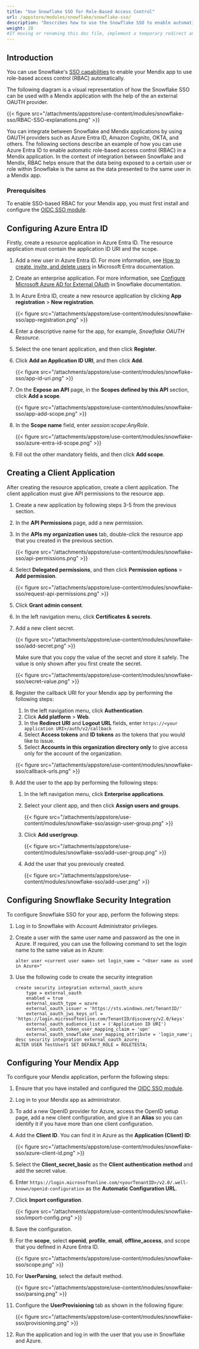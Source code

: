 ```yaml
---
title: "Use Snowflake SSO for Role-Based Access Control"
url: /appstore/modules/snowflake/snowflake-sso/
description: "Describes how to use the Snowflake SSO to enable automatic role-based access control in a Mendix application."
weight: 20
#If moving or renaming this doc file, implement a temporary redirect and let the respective team know they should update the URL in the product. See Mapping to Products for more details. 
---
```


## Introduction

You can use Snowflake's [SSO capabilities](https://docs.snowflake.com/en/user-guide/admin-security-fed-auth-overview) to enable your Mendix app to use role-based access control (RBAC) automatically. 

The following diagram is a visual representation of how the Snowflake SSO can be used with a Mendix application with the help of the an external OAUTH provider. 

 {{< figure src="/attachments/appstore/use-content/modules/snowflake-sso/RBAC-SSO-explanations.png" >}}

You can integrate between Snowflake and Mendix applications by using OAUTH providers such as Azure Entra ID, Amazon Cognito, OKTA, and others. The following sections describe an example of how you can use Azure Entra ID to enable automatic role-based access control (RBAC) in a Mendix application. In the context of integration between Snowflake and Mendix, RBAC helps ensure that the data being exposed to a certain user or role within Snowflake is the same as the data presented to the same user in a Mendix app.

### Prerequisites

To enable SSO-based RBAC for your Mendix app, you must first install and configure the [OIDC SSO module](/appstore/modules/oidc/).

## Configuring Azure Entra ID

Firstly, create a resource application in Azure Entra ID. The resource application must contain the application ID URI and the scope.

1. Add a new user in Azure Entra ID. For more information, see [How to create, invite, and delete users](https://learn.microsoft.com/en-us/entra/fundamentals/how-to-create-delete-users) in Microsoft Entra documentation.
2. Create an enterprise application. For more information, see [Configure Microsoft Azure AD for External OAuth](https://docs.snowflake.com/en/user-guide/oauth-azure) in Snowflake documentation.
3. In Azure Entra ID, create a new resource application by clicking **App registration** > **New registration**.

    {{< figure src="/attachments/appstore/use-content/modules/snowflake-sso/app-registration.png" >}}

4. Enter a descriptive name for the app, for example, *Snowflake OAUTH Resource*.
5. Select the one tenant application, and then click **Register**.
6. Click **Add an Application ID URI**, and then click **Add**.

    {{< figure src="/attachments/appstore/use-content/modules/snowflake-sso/app-id-uri.png" >}}

7. On the **Expose an API** page, in the **Scopes defined by this API** section, click **Add a scope**.

    {{< figure src="/attachments/appstore/use-content/modules/snowflake-sso/app-add-scope.png" >}}

8. In the **Scope name** field, enter *session:scope:AnyRole*.

    {{< figure src="/attachments/appstore/use-content/modules/snowflake-sso/azure-entra-id-scope.png" >}}

9. Fill out the other mandatory fields, and then click **Add scope**.

## Creating a Client Application

After creating the resource application, create a client application. The client application must give API permissions to the resource app.

1. Create a new application by following steps 3-5 from the previous section. 
2. In the **API Permissions** page, add a new permission.
3. In the **APIs my organization uses** tab, double-click the resource app that you created in the previous section.

    {{< figure src="/attachments/appstore/use-content/modules/snowflake-sso/api-permissions.png" >}}

4. Select **Delegated permissions**, and then click **Permission options** > **Add permission**.

    {{< figure src="/attachments/appstore/use-content/modules/snowflake-sso/request-api-permissions.png" >}}

5. Click **Grant admin consent**.
6. In the left navigation menu, click **Certificates & secrets**.
7. Add a new client secret.

    {{< figure src="/attachments/appstore/use-content/modules/snowflake-sso/add-secret.png" >}}

    Make sure that you copy the value of the secret and store it safely. The value is only shown after you first create the secret.

    {{< figure src="/attachments/appstore/use-content/modules/snowflake-sso/secret-value.png" >}}    

8. Register the callback URI for your Mendix app by performing the following steps:

    1. In the left navigation menu, click **Authentication**.
    2. Click **Add platform** > **Web**.
    3. In the **Redirect URI** and **Logout URL** fields, enter `https://<your application URI>/auth/v2/callback`
    4. Select **Access tokens** and **ID tokens** as the tokens that you would like to issue.
    5. Select **Accounts in this organization directory only** to give access only for the account of the organization.

    {{< figure src="/attachments/appstore/use-content/modules/snowflake-sso/callback-urls.png" >}}

9. Add the user to the app by performing the following steps:

    1. In the left navigation menu, click **Enterprise applications**.
    2. Select your client app, and then click **Assign users and groups**.

        {{< figure src="/attachments/appstore/use-content/modules/snowflake-sso/assign-user-group.png" >}}

    3. Click **Add user/group**.

        {{< figure src="/attachments/appstore/use-content/modules/snowflake-sso/add-user-group.png" >}}

    4. Add the user that you previously created.

        {{< figure src="/attachments/appstore/use-content/modules/snowflake-sso/add-user.png" >}}   

## Configuring Snowflake Security Integration

To configure Snowflake SSO for your app, perform the following steps:

1. Log in to Snowflake with Account Administrator privileges.
2. Create a user with the same user name and password as the one in Azure. If required, you can use the following command to set the login name to the same value as in Azure:

    `alter user <current user name> set login_name = "<User name as used in Azure>"`
 
3. Use the following code to create the security integration 

    ```text
    create security integration external_oauth_azure
        type = external_oauth
        enabled = true
        external_oauth_type = azure
        external_oauth_issuer = 'https://sts.windows.net/TenantID/'
        external_oauth_jws_keys_url = 'https://login.microsoftonline.com/TenantID/discovery/v2.0/keys'
        external_oauth_audience_list = ('Application ID URI')
        external_oauth_token_user_mapping_claim = 'upn'
        external_oauth_snowflake_user_mapping_attribute = 'login_name';
    desc security integration external_oauth_azure;
    ALTER USER TestUser1 SET DEFAULT_ROLE = ROLETESTA;
    ```

## Configuring Your Mendix App

To configure your Mendix application, perform the following steps:

1. Ensure that you have installed and configured the [OIDC SSO module](/appstore/modules/oidc/).
2. Log in to your Mendix app as administrator. 
3. To add a new OpenID provider for Azure, access the OpenID setup page, add a new client configuration, and give it an **Alias** so you can identify it if you have more than one client configuration.
4. Add the **Client ID**. You can find it in Azure as the **Application (Client) ID**:

    {{< figure src="/attachments/appstore/use-content/modules/snowflake-sso/azure-client-id.png" >}}

5. Select the **Client_secret_basic** as the **Client authentication method** and add the secret value.
6. Enter `https://login.microsoftonline.com/<yourTenantID>/v2.0/.well-known/openid-configuration` as the **Automatic Configuration URL**.
7. Click **Import configuration**.

    {{< figure src="/attachments/appstore/use-content/modules/snowflake-sso/import-config.png" >}}

8. Save the configuration.
9. For the **scope**, select **openid**, **profile**, **email**, **offline_access**, and scope that you defined in Azure Entra ID.  

    {{< figure src="/attachments/appstore/use-content/modules/snowflake-sso/scope.png" >}}

10. For **UserParsing**, select the default method.

    {{< figure src="/attachments/appstore/use-content/modules/snowflake-sso/parsing.png" >}}

11. Configure the **UserProvisioning** tab as shown in the following figure:

    {{< figure src="/attachments/appstore/use-content/modules/snowflake-sso/provisioning.png" >}}

12. Run the application and log in with the user that you use in Snowflake and Azure.
